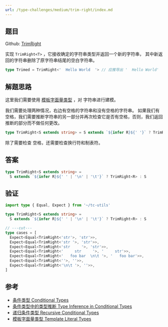 ```yaml
---
url: /type-challenges/medium/trim-right/index.md
---
```

## 题目

Github: [TrimRight](https://github.com/type-challenges/type-challenges/blob/main/questions/04803-medium-trim-right/)

实现 `TrimRight<T>` ，它接收确定的字符串类型并返回一个新的字符串，
其中新返回的字符串删除了原字符串结尾的空白字符串。

```ts
type Trimed = TrimRight<'  Hello World  '> // 应推导出 '  Hello World'
```

## 解题思路

这里我们需要使用 [模板字面量类型](https://www.typescriptlang.org/docs/handbook/release-notes/typescript-4-1.html#template-literal-types) ，对 字符串进行建模。

我们需要处理两种情况，右边有空格的字符串和没有空格的字符串。
如果我们有空格，我们需要推断字符串的另一部分并再次检查它是否有空格，否则，我们返回推断的部分而不做任何更改。

```ts
type TrimRight<S extends string> = S extends `${infer R}${' '}` ? TrimRight<R> : S
```

除了需要检查 空格，还需要检查换行符和制表符。

## 答案

```ts
type TrimRight<S extends string> =
  S extends `${infer R}${' ' | '\n' | '\t'}` ? TrimRight<R> : S
```

## 验证

```ts twoslash
import type { Equal, Expect } from '~/tc-utils'

type TrimRight<S extends string> =
  S extends `${infer R}${' ' | '\n' | '\t'}` ? TrimRight<R> : S

// ---cut---
type cases = [
  Expect<Equal<TrimRight<'str'>, 'str'>>,
  Expect<Equal<TrimRight<'str '>, 'str'>>,
  Expect<Equal<TrimRight<'str     '>, 'str'>>,
  Expect<Equal<TrimRight<'     str     '>, '     str'>>,
  Expect<Equal<TrimRight<'   foo bar  \n\t '>, '   foo bar'>>,
  Expect<Equal<TrimRight<''>, ''>>,
  Expect<Equal<TrimRight<'\n\t '>, ''>>,
]
```

## 参考

* [条件类型 Conditional Types](https://www.typescriptlang.org/docs/handbook/2/conditional-types.html)
* [条件类型中的类型推断 Type Inference in Conditional Types](https://www.typescriptlang.org/docs/handbook/2/conditional-types.html#inferring-within-conditional-types)
* [递归条件类型 Recursive Conditional Types](https://www.typescriptlang.org/docs/handbook/release-notes/typescript-4-1.html#recursive-conditional-types)
* [模板字面量类型 Template Literal Types](https://www.typescriptlang.org/docs/handbook/release-notes/typescript-4-1.html#template-literal-types)
